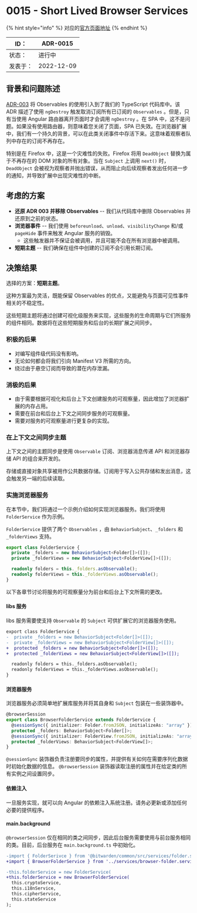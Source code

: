 # 0015 - Short Lived Browser Services

{% hint style="info" %}
对应的[官方页面地址](https://contributing.bitwarden.com/architecture/adr/short-lived-browser-services)
{% endhint %}

| ID：  | ADR-0015   |
| ---- | ---------- |
| 状态：  | 进行中        |
| 发表于： | 2022-12-09 |

## 背景和问题陈述​ <a href="#context-and-problem-statement" id="context-and-problem-statement"></a>

[ADR-003](0003-adopt-observable-data-services-for-angular.md) 将 Observables 的使用引入到了我们的 TypeScript 代码库中。该 ADR 描述了使用 `ngDestroy` 触发取消订阅所有已订阅的 `Observables` 。但是，只有当使用 Angular 路由器离开页面时才会调用 `ngDestroy` 。在 SPA 中，这不是问题。如果没有使用路由器，则意味着您关闭了页面，SPA 已失效。在浏览器扩展中，我们有一个持久的背景，可以在此类关闭事件中存活下来。这意味着观察者队列中存在的订阅不再存在。

特别是在 Firefox 中，这是一个灾难性的失败。Firefox 将用 `DeadObject` 替换为属于不再存在的 DOM 对象的所有对象。当在 `Subject` 上调用 `next()` 时， `DeadObject` 会被视为观察者并抛出错误，从而阻止向后续观察者发出任何进一步的通知，并导致扩展中出现灾难性的中断。

## 考虑的方案​ <a href="#considered-options" id="considered-options"></a>

* **还原 ADR 003 并移除 Observables** -- 我们从代码库中删除 Observables 并还原到之前的状态。
* **浏览器事件** -- 我们使用 `beforeunload`、`unload`、`visibilityChange` 和/或 `pageHide` 事件来触发 Angular 服务的销毁。
  * 这些触发器并不保证会被调用，并且可能不会在所有浏览器中被调用。
* **短期主题** -- 我们确保在组件中创建的订阅不会引用长期订阅。

## 决策结果​ <a href="#decision-outcome" id="decision-outcome"></a>

选择的方案：**短期主题**。

这种方案最为灵活，既能保留 Observables 的优点，又能避免与页面可见性事件相关的不稳定性。

这些短期主题将通过创建可视化级服务来实现，这些服务的生命周期与它们所服务的组件相同。数据将在这些短期服务和后台的长期扩展之间同步。

### 积极的后果​ <a href="#positive-consequences" id="positive-consequences"></a>

* 对编写组件级代码没有影响。
* 无论如何都会将我们引向 Manifest V3 所需的方向。
* 绕过由于悬空订阅而导致的潜在内存泄漏。

### 消极的后果​ <a href="#negative-consequences" id="negative-consequences"></a>

* 由于需要根据可视化和后台上下文创建服务的可观察量，因此增加了浏览器扩展的内存占用。
* 需要在前台和后台上下文之间同步服务的可观察量。
* 需要对服务的可观察量进行更复杂的实现。

### 在上下文之间同步主题​ <a href="#synching-a-subject-between-contexts" id="synching-a-subject-between-contexts"></a>

上下文之间的主题同步是使用 `Observable` 订阅、浏览器消息传递 API 和浏览器存储 API 的组合来开发的。

存储或直接对象共享被用作公共数据存储。订阅用于写入公共存储和发出消息，这会触发另一端的后续读取。

### 实施浏览器服务​ <a href="#implementing-a-browser-service" id="implementing-a-browser-service"></a>

在本节中，我们将通过一个示例介绍如何实现浏览器服务。我们将使用 `FolderService` 作为示例。

`FolderService` 提供了两个 `Observables` ，由 `BehaviorSubject`、`_folders` 和 `_folderViews` 支持。

```typescript
export class FolderService {
  private _folders = new BehaviorSubject<Folder[]>([]);
  private _folderViews = new BehaviorSubject<FolderView[]>([]);

  readonly folders = this._folders.asObservable();
  readonly folderViews = this._folderViews.asObservable();
}
```

以下各章节讨论将服务的可观察量分为前台和后台上下文所需的更改。

#### **libs** 服务​ <a href="#the-libs-service" id="the-libs-service"></a>

libs 服务需要使支持 `Observable` 的 `Subject` 可供扩展它的浏览器服务使用。

```diff
export class FolderService {
-  private _folders = new BehaviorSubject<Folder[]>([]);
-  private _folderViews = new BehaviorSubject<FolderView[]>([]);
+  protected _folders = new BehaviorSubject<Folder[]>([]);
+  protected _folderViews = new BehaviorSubject<FolderView[]>([]);

  readonly folders = this._folders.asObservable();
  readonly folderViews = this._folderViews.asObservable();
}
```

#### 浏览器服务​ <a href="#the-browser-service" id="the-browser-service"></a>

浏览器服务必须简单地扩展库服务并将其自身和 `Subject` 包装在一些装饰器中。

```typescript
@browserSession
export class BrowserFolderService extends FolderService {
  @sessionSync({ initializer: Folder.fromJSON, initializeAs: "array" })
  protected _folders: BehaviorSubject<Folder[]>;
  @sessionSync({ initializer: FolderView.fromJSON, initializeAs: "array" })
  protected _folderViews: BehaviorSubject<FolderView[]>;
}
```

`@sessionSync` 装饰器负责注册要同步的属性，并提供有关如何在需要序列化数据时初始化数据的信息。 `@browserSession` 装饰器读取注册的属性并在给定类的所有实例之间设置同步。

#### 依赖注入​ <a href="#dependency-injection" id="dependency-injection"></a>

一旦服务实现，就可以向 Angular 的依赖注入系统注册。请务必更新或添加任何必要的提供程序。

#### **main.background** <a href="#main.background" id="main.background"></a>

`@browserSession` 仅在相同的类之间同步，因此后台服务需要使用与前台服务相同的类。目前，后台服务在 `main.background.ts` 中初始化。

```diff
-import { FolderSerivce } from '@bitwarden/common/src/services/folder.service';
+import { BrowserFolderService } from '../services/browser-folder.service';

-this.folderService = new FolderService(
+this.folderService = new BrowserFolderService(
  this.cryptoService,
  this.i18nService,
  this.cipherService,
  this.stateService
);
```
